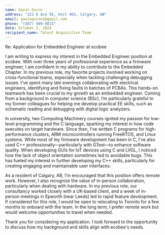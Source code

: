 ```yaml
---
name: Gavin Guinn  
address: "221 6 Ave SE, Unit 403, Calgary, AB"  
email: gavinguinn1@gmail.com  
phone: "(587) 889-9815"  
date: October 2, 2024  
recipient_name: Talent Acquisition Team  
---
```


Re: Application for Embedded Engineer at ecobee

I am writing to express my interest in the Embedded Engineer position at ecobee. With over three years of professional experience as a firmware engineer, I am confident in my ability to contribute to the Embedded Chapter. In my previous role, my favorite projects involved working on cross-functional teams, especially when tackling challenging debugging issues. I've spent many late evenings collaborating with electrical engineers, identifying and fixing faults in batches of PCBAs. This hands-on teamwork has been crucial to my growth as an embedded engineer. Coming from a background in computer science (BSc), I’m particularly grateful to my former colleagues for helping me develop practical EE skills, such as schematic reading and debugging with digital logic analyzers.

In university, two Computing Machinery courses ignited my passion for low-level programming and the C language, sparking my interest in how code executes on target hardware. Since then, I’ve written C programs for high-performance clusters, ARM microcontrollers running FreeRTOS, and Linux systems. While most of my firmware development has been in C, I’ve also used C++ professionally—particularly with GTest—to enhance software quality. When developing GUIs for IoT devices using C and LVGL, I noticed how the lack of object orientation sometimes led to avoidable bugs. This has fueled my interest in further developing my C++ skills, particularly for creating engaging and maintainable user interfaces.

As a resident of Calgary, AB, I’m encouraged that this position offers remote work. However, I also recognize the value of in-person collaboration, particularly when dealing with hardware. In my previous role, our consultancy worked closely with a UK-based client, and a week of in-person meetings in Epworth (near Leeds) led to rapid feature development. If considered for this role, I would be open to relocating to Toronto for a few months to onboard with the team. In the long term, I prefer remote work but would welcome opportunities to travel when needed.

Thank you for considering my application. I look forward to the opportunity to discuss how my background and skills align with ecobee's needs.
